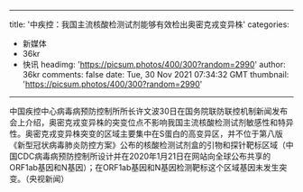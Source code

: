 
---
title: '中疾控：我国主流核酸检测试剂能够有效检出奥密克戎变异株'
categories: 
 - 新媒体
 - 36kr
 - 快讯
headimg: 'https://picsum.photos/400/300?random=2990'
author: 36kr
comments: false
date: Tue, 30 Nov 2021 07:34:32 GMT
thumbnail: 'https://picsum.photos/400/300?random=2990'
---

<div>   
中国疾控中心病毒病预防控制所所长许文波30日在国务院联防联控机制新闻发布会上介绍，奥密克戎变异株的突变位点不影响我国主流核酸检测试剂敏感性和特异性。奥密克戎变异株突变的区域主要集中在S蛋白的高变异区，并不位于第八版《新型冠状病毒肺炎防控方案》公布的核酸检测试剂盒的引物和探针靶标区域（中国CDC病毒病预防控制所设计并在2020年1月21日在网站向全球公布共享的ORF1ab基因和N基因）；在ORF1ab基因和N基因检测靶标这个区域基因未发生突变。（央视新闻）  
</div>
            